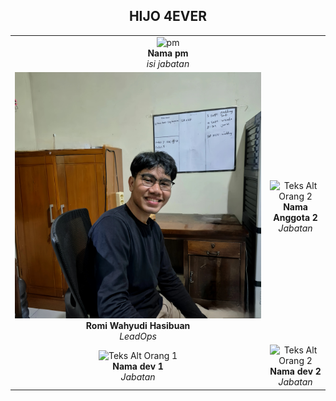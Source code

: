<div align="center">

## **HIJO 4EVER**

</div>

<!-- kita akan menggunakan gambar (gambarnya akan saya buatkan dua kolom, jadi satu baris akan ada dua gambar masing-masing kecuali pm akan sendiri diatas) -->

<!-- masukkan gambar kalian difolder ./member-images -->

<table>
<!-- untuk project manager -->
  <tr>
    <td colspan="2" align="center">
      <img src="#" alt="pm" width="80%">
      <br>
      <strong>Nama pm</strong>
      <br>
      <em>isi jabatan</em> 
    </td>
  </tr>
  <!-- tingkatan lead -->
  <tr>
    <td align="center">
      <img src="./member-images/romi-image.jpeg" alt="Teks Alt Orang 1" width="100%">
      <br>
      <strong>Romi Wahyudi Hasibuan</strong>
      <br>
      <em>LeadOps</em>
    </td>
    <td align="center">
      <img src="#" alt="Teks Alt Orang 2" width="100%">
      <br>
      <strong>Nama Anggota 2</strong>
      <br>
      <em>Jabatan</em>
    </td>
  </tr>

  <!-- tingkatan dev -->
   <tr>
    <td align="center">
      <img src="#" alt="Teks Alt Orang 1" width="100%">
      <br>
      <strong>Nama dev 1</strong>
      <br>
      <em>Jabatan</em>
    </td>
    <td align="center">
      <img src="#" alt="Teks Alt Orang 2" width="100%">
      <br>
      <strong>Nama dev 2</strong>
      <br>
      <em>Jabatan</em>
    </td>
  </tr>
  </table>
